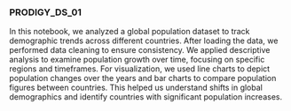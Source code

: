 ### PRODIGY_DS_01

In this notebook, we analyzed a global population dataset to track demographic trends across different countries. After loading the data, we performed data cleaning to ensure consistency. We applied descriptive analysis to examine population growth over time, focusing on specific regions and timeframes. For visualization, we used line charts to depict population changes over the years and bar charts to compare population figures between countries. This helped us understand shifts in global demographics and identify countries with significant population increases.
